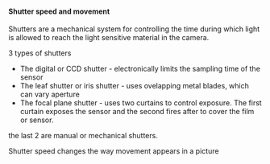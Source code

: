 #### Shutter speed and movement

Shutters are a mechanical  system for controlling the time during which light is allowed to reach the light sensitive material in the camera.

3 types of shutters

- The digital or CCD shutter - electronically limits the sampling time of the sensor
- The leaf shutter or iris shutter - uses ovelapping metal blades, which can vary aperture
- The focal plane shutter - uses two curtains to control exposure. The first curtain exposes the sensor and the second fires after to cover the film or sensor.

the last 2 are manual or mechanical shutters.

Shutter speed changes the way movement appears in a picture

